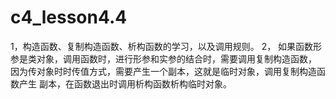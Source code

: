 # c4_lesson4.4
1，构造函数、复制构造函数、析构函数的学习，以及调用规则。
2， 如果函数形参是类对象，调用函数时，进行形参和实参的结合时，需要调用复制构造函数，
    因为传对象时时传值方式，需要产生一个副本，这就是临时对象，调用复制构造函数产生
    副本，在函数退出时调用析构函数析构临时对象。
